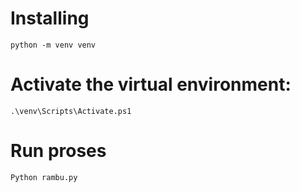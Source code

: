 # Installing

```
python -m venv venv
```

# Activate the virtual environment:
```
.\venv\Scripts\Activate.ps1
```

# Run proses
```
Python rambu.py
```